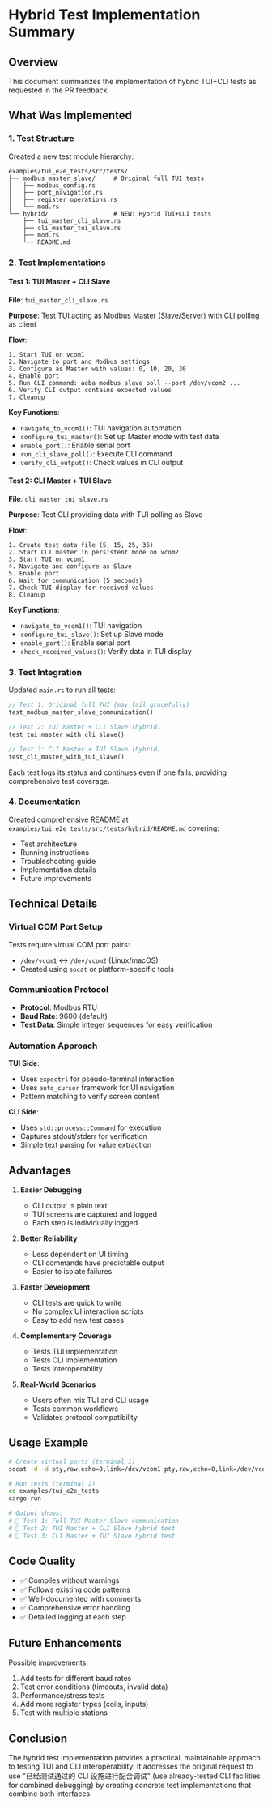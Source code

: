 # Hybrid Test Implementation Summary

## Overview

This document summarizes the implementation of hybrid TUI+CLI tests as requested in the PR feedback.

## What Was Implemented

### 1. Test Structure

Created a new test module hierarchy:
```
examples/tui_e2e_tests/src/tests/
├── modbus_master_slave/     # Original full TUI tests
│   ├── modbus_config.rs
│   ├── port_navigation.rs
│   ├── register_operations.rs
│   └── mod.rs
└── hybrid/                  # NEW: Hybrid TUI+CLI tests
    ├── tui_master_cli_slave.rs
    ├── cli_master_tui_slave.rs
    ├── mod.rs
    └── README.md
```

### 2. Test Implementations

#### Test 1: TUI Master + CLI Slave
**File**: `tui_master_cli_slave.rs`

**Purpose**: Test TUI acting as Modbus Master (Slave/Server) with CLI polling as client

**Flow**:
```
1. Start TUI on vcom1
2. Navigate to port and Modbus settings
3. Configure as Master with values: 0, 10, 20, 30
4. Enable port
5. Run CLI command: aoba modbus slave poll --port /dev/vcom2 ...
6. Verify CLI output contains expected values
7. Cleanup
```

**Key Functions**:
- `navigate_to_vcom1()`: TUI navigation automation
- `configure_tui_master()`: Set up Master mode with test data
- `enable_port()`: Enable serial port
- `run_cli_slave_poll()`: Execute CLI command
- `verify_cli_output()`: Check values in CLI output

#### Test 2: CLI Master + TUI Slave
**File**: `cli_master_tui_slave.rs`

**Purpose**: Test CLI providing data with TUI polling as Slave

**Flow**:
```
1. Create test data file (5, 15, 25, 35)
2. Start CLI master in persistent mode on vcom2
3. Start TUI on vcom1
4. Navigate and configure as Slave
5. Enable port
6. Wait for communication (5 seconds)
7. Check TUI display for received values
8. Cleanup
```

**Key Functions**:
- `navigate_to_vcom1()`: TUI navigation
- `configure_tui_slave()`: Set up Slave mode
- `enable_port()`: Enable serial port
- `check_received_values()`: Verify data in TUI display

### 3. Test Integration

Updated `main.rs` to run all tests:
```rust
// Test 1: Original full TUI (may fail gracefully)
test_modbus_master_slave_communication()

// Test 2: TUI Master + CLI Slave (hybrid)
test_tui_master_with_cli_slave()

// Test 3: CLI Master + TUI Slave (hybrid)
test_cli_master_with_tui_slave()
```

Each test logs its status and continues even if one fails, providing comprehensive test coverage.

### 4. Documentation

Created comprehensive README at `examples/tui_e2e_tests/src/tests/hybrid/README.md` covering:
- Test architecture
- Running instructions
- Troubleshooting guide
- Implementation details
- Future improvements

## Technical Details

### Virtual COM Port Setup

Tests require virtual COM port pairs:
- `/dev/vcom1` ↔ `/dev/vcom2` (Linux/macOS)
- Created using `socat` or platform-specific tools

### Communication Protocol

- **Protocol**: Modbus RTU
- **Baud Rate**: 9600 (default)
- **Test Data**: Simple integer sequences for easy verification

### Automation Approach

**TUI Side**:
- Uses `expectrl` for pseudo-terminal interaction
- Uses `auto_cursor` framework for UI navigation
- Pattern matching to verify screen content

**CLI Side**:
- Uses `std::process::Command` for execution
- Captures stdout/stderr for verification
- Simple text parsing for value extraction

## Advantages

1. **Easier Debugging**
   - CLI output is plain text
   - TUI screens are captured and logged
   - Each step is individually logged

2. **Better Reliability**
   - Less dependent on UI timing
   - CLI commands have predictable output
   - Easier to isolate failures

3. **Faster Development**
   - CLI tests are quick to write
   - No complex UI interaction scripts
   - Easy to add new test cases

4. **Complementary Coverage**
   - Tests TUI implementation
   - Tests CLI implementation
   - Tests interoperability

5. **Real-World Scenarios**
   - Users often mix TUI and CLI usage
   - Tests common workflows
   - Validates protocol compatibility

## Usage Example

```bash
# Create virtual ports (terminal 1)
socat -d -d pty,raw,echo=0,link=/dev/vcom1 pty,raw,echo=0,link=/dev/vcom2

# Run tests (terminal 2)
cd examples/tui_e2e_tests
cargo run

# Output shows:
# 🧪 Test 1: Full TUI Master-Slave communication
# 🧪 Test 2: TUI Master + CLI Slave hybrid test
# 🧪 Test 3: CLI Master + TUI Slave hybrid test
```

## Code Quality

- ✅ Compiles without warnings
- ✅ Follows existing code patterns
- ✅ Well-documented with comments
- ✅ Comprehensive error handling
- ✅ Detailed logging at each step

## Future Enhancements

Possible improvements:
1. Add tests for different baud rates
2. Test error conditions (timeouts, invalid data)
3. Performance/stress tests
4. Add more register types (coils, inputs)
5. Test with multiple stations

## Conclusion

The hybrid test implementation provides a practical, maintainable approach to testing TUI and CLI interoperability. It addresses the original request to use "已经测试通过的 CLI 设施进行配合调试" (use already-tested CLI facilities for combined debugging) by creating concrete test implementations that combine both interfaces.

